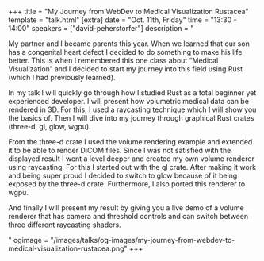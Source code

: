 +++
title = "My Journey from WebDev to Medical Visualization Rustacea"
template = "talk.html"
[extra]
  date = "Oct. 11th, Friday"
  time = "13:30 - 14:00"
  speakers = ["david-peherstorfer"]
  description = "<p>My partner and I became parents this year. When we learned that our son has a congenital heart defect I decided to do something to make his life better. This is when I remembered this one class about “Medical Visualization” and I decided to start my journey into this field using Rust (which I had previously learned).</p><p>In my talk I will quickly go through how I studied Rust as a total beginner yet experienced developer. I will present how volumetric medical data can be rendered in 3D. For this, I used a raycasting technique which I will show you the basics of. Then I will dive into my journey through graphical Rust crates (three-d, gl, glow, wgpu).</p><p>From the three-d crate I used the volume rendering example and extended it to be able to render DICOM files. Since I was not satisfied with the displayed result I went a level deeper and created my own volume renderer using raycasting. For this I started out with the gl crate. After making it work and being super proud I decided to switch to glow because of it being exposed by the three-d crate. Furthermore, I also ported this renderer to wgpu.</p><p>And finally I will present my result by giving you a live demo of a volume renderer that has camera and threshold controls and can switch between three different raycasting shaders.</p>"
  ogimage = "/images/talks/og-images/my-journey-from-webdev-to-medical-visualization-rustacea.png"
+++
